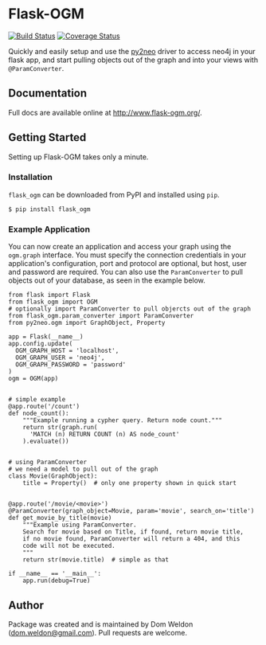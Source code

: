 # Flask-OGM

[![Build Status](https://travis-ci.org/DomWeldon/flask_ogm.svg?branch=master)](https://travis-ci.org/DomWeldon/flask_ogm) [![Coverage Status](https://coveralls.io/repos/github/DomWeldon/flask-ogm/badge.svg?branch=master)](https://coveralls.io/github/DomWeldon/flask-ogm?branch=master)

Quickly and easily setup and use the [py2neo](http://py2neo.org/v3/http://py2neo.org/v3/) driver to access neo4j in your flask app, and start pulling objects out of the graph and into your views with `@ParamConverter`.

## Documentation

Full docs are available online at http://www.flask-ogm.org/.


## Getting Started

Setting up Flask-OGM takes only a minute.

### Installation

`flask_ogm` can be downloaded from PyPI and installed using `pip`.


    $ pip install flask_ogm


### Example Application

You can now create an application and access your graph using the `ogm.graph` interface. You must specify the connection credentials in your application's configuration, port and protocol are optional, but host, user and password are required. You can also use the `ParamConverter` to pull objects out of your database, as seen in the example below.

    from flask import Flask
    from flask_ogm import OGM
    # optionally import ParamConverter to pull objercts out of the graph
    from flask_ogm.param_converter import ParamConverter
    from py2neo.ogm import GraphObject, Property

    app = Flask(__name__)
    app.config.update(
      OGM_GRAPH_HOST = 'localhost',
      OGM_GRAPH_USER = 'neo4j',
      OGM_GRAPH_PASSWORD = 'password'
    )
    ogm = OGM(app)


    # simple example
    @app.route('/count')
    def node_count():
        """Example running a cypher query. Return node count."""
        return str(graph.run(
          'MATCH (n) RETURN COUNT (n) AS node_count'
        ).evaluate())


    # using ParamConverter
    # we need a model to pull out of the graph
    class Movie(GraphObject):
        title = Property()  # only one property shown in quick start


    @app.route('/movie/<movie>')
    @ParamConverter(graph_object=Movie, param='movie', search_on='title')
    def get_movie_by_title(movie)
        """Example using ParamConverter.
        Search for movie based on Title, if found, return movie title,
        if no movie found, ParamConverter will return a 404, and this
        code will not be executed.
        """
        return str(movie.title)  # simple as that

    if __name__ == '__main__':
        app.run(debug=True)

## Author

Package was created and is maintained by Dom Weldon (<dom.weldon@gmail.com>). Pull requests are welcome.
